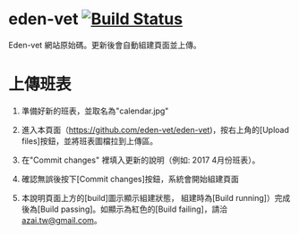# eden-vet  [![Build Status](https://travis-ci.org/eden-vet/eden-vet.svg?branch=master)](https://travis-ci.org/eden-vet/eden-vet)


Eden-vet 網站原始碼。更新後會自動組建頁面並上傳。

上傳班表
=================
1. 準備好新的班表，並取名為"calendar.jpg"

2. 進入本頁面（https://github.com/eden-vet/eden-vet)，按右上角的[Upload files]按鈕，並將班表圖檔拉到上傳區。

3. 在"Commit changes" 裡填入更新的說明（例如: 2017 4月份班表）。

4. 確認無誤後按下[Commit changes]按鈕，系統會開始組建頁面

5. 本說明頁面上方的[build]圖示顯示組建狀態， 組建時為[Build running]）完成後為[Build passing]。如顯示為紅色的[Build failing]，請洽 azai.tw@gmail.com。
